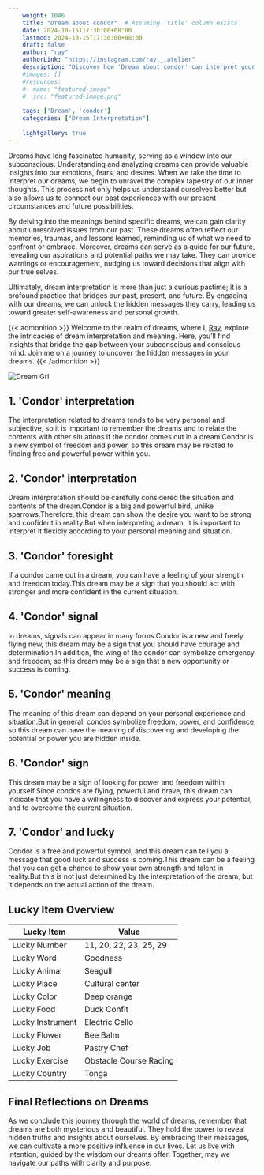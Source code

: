 ```yaml
---
    weight: 1046
    title: "Dream about condor"  # Assuming 'title' column exists
    date: 2024-10-15T17:30:00+08:00
    lastmod: 2024-10-15T17:30:00+08:00
    draft: false
    author: "ray"
    authorLink: "https://instagram.com/ray._.atelier"
    description: "Discover how 'Dream about condor' can interpret your future and uncover its significant meanings in your life."
    #images: []
    #resources:
    #- name: "featured-image"
    #  src: "featured-image.png"
    
    tags: ['Dream', 'condor']
    categories: ["Dream Interpretation"]
    
    lightgallery: true
---
```

    
Dreams have long fascinated humanity, serving as a window into our subconscious. Understanding and analyzing dreams can provide valuable insights into our emotions, fears, and desires. When we take the time to interpret our dreams, we begin to unravel the complex tapestry of our inner thoughts. This process not only helps us understand ourselves better but also allows us to connect our past experiences with our present circumstances and future possibilities.

By delving into the meanings behind specific dreams, we can gain clarity about unresolved issues from our past. These dreams often reflect our memories, traumas, and lessons learned, reminding us of what we need to confront or embrace. Moreover, dreams can serve as a guide for our future, revealing our aspirations and potential paths we may take. They can provide warnings or encouragement, nudging us toward decisions that align with our true selves.

Ultimately, dream interpretation is more than just a curious pastime; it is a profound practice that bridges our past, present, and future. By engaging with our dreams, we can unlock the hidden messages they carry, leading us toward greater self-awareness and personal growth.

{{< admonition >}}
Welcome to the realm of dreams, where I, [Ray](https://instagram.com/ray._.atelier), explore the intricacies of dream interpretation and meaning. Here, you’ll find insights that bridge the gap between your subconscious and conscious mind. Join me on a journey to uncover the hidden messages in your dreams.
{{< /admonition >}}

![Dream Grl](https://cdn.pixabay.com/photo/2017/11/02/03/35/gothic-2910057_1280.jpg "Dream Grl")

## 1. 'Condor' interpretation
The interpretation related to dreams tends to be very personal and subjective, so it is important to remember the dreams and to relate the contents with other situations if the condor comes out in a dream.Condor is a new symbol of freedom and power, so this dream may be related to finding free and powerful power within you.

## 2. 'Condor' interpretation
Dream interpretation should be carefully considered the situation and contents of the dream.Condor is a big and powerful bird, unlike sparrows.Therefore, this dream can show the desire you want to be strong and confident in reality.But when interpreting a dream, it is important to interpret it flexibly according to your personal meaning and situation.

## 3. 'Condor' foresight
If a condor came out in a dream, you can have a feeling of your strength and freedom today.This dream may be a sign that you should act with stronger and more confident in the current situation.

## 4. 'Condor' signal
In dreams, signals can appear in many forms.Condor is a new and freely flying new, this dream may be a sign that you should have courage and determination.In addition, the wing of the condor can symbolize emergency and freedom, so this dream may be a sign that a new opportunity or success is coming.

## 5. 'Condor' meaning
The meaning of this dream can depend on your personal experience and situation.But in general, condos symbolize freedom, power, and confidence, so this dream can have the meaning of discovering and developing the potential or power you are hidden inside.

## 6. 'Condor' sign
This dream may be a sign of looking for power and freedom within yourself.Since condos are flying, powerful and brave, this dream can indicate that you have a willingness to discover and express your potential, and to overcome the current situation.

## 7. 'Condor' and lucky
Condor is a free and powerful symbol, and this dream can tell you a message that good luck and success is coming.This dream can be a feeling that you can get a chance to show your own strength and talent in reality.But this is not just determined by the interpretation of the dream, but it depends on the actual action of the dream.

## Lucky Item Overview
| Lucky Item          | Value              |
|---------------|--------------------|
| Lucky Number        | 11, 20, 22, 23, 25, 29  |
| Lucky Word          | Goodness |
| Lucky Animal        | Seagull |
| Lucky Place         | Cultural center     |
| Lucky Color         | Deep orange     |
| Lucky Food          | Duck Confit      |
| Lucky Instrument    | Electric Cello |
| Lucky Flower        | Bee Balm    |
| Lucky Job           | Pastry Chef       |
| Lucky Exercise      | Obstacle Course Racing  |
| Lucky Country       | Tonga    |


##  Final Reflections on Dreams

As we conclude this journey through the world of dreams, remember that dreams are both mysterious and beautiful. They hold the power to reveal hidden truths and insights about ourselves. By embracing their messages, we can cultivate a more positive influence in our lives. Let us live with intention, guided by the wisdom our dreams offer. Together, may we navigate our paths with clarity and purpose.
